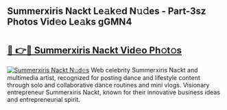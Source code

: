## Summerxiris Nackt Le𝚊k𝚎d N𝚞𝚍es - Part-3sz Photos Vid𝚎o Le𝚊ks gGMN4

# <h2><a href="http://fb1q9s.evod.top/?m=Summerxiris+Nackt">🔗 👉🔴 Summerxiris Nackt Vid𝚎o Ph𝚘t𝚘s</a></h2>

[![Summerxiris Nackt N𝚞d𝚎s](https://i.imgur.com/8V9OHl7.gif)](http://fb1q9s.evod.top/?m=Summerxiris+Nackt)
Web celebrity Summerxiris Nackt and multimedia artist, recognized for posting dance and lifestyle content through solo and collaborative dance routines and mini vlogs. Visionary entrepreneur Summerxiris Nackt, known for their innovative business ideas and entrepreneurial spirit. 
